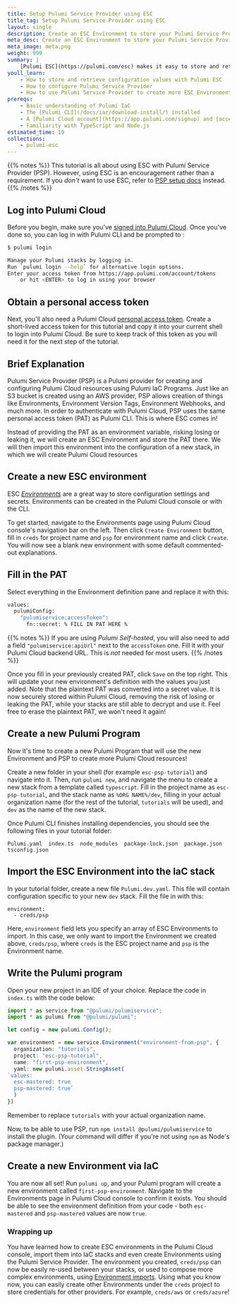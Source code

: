```yaml
---
title: Setup Pulumi Service Provider using ESC
title_tag: Setup Pulumi Service Provider using ESC
layout: single
description: Create an ESC Environment to store your Pulumi Service Provider credentials and easily re-use them across your IaC stacks.
meta_desc: Create an ESC Environment to store your Pulumi Service Provider credentials and easily re-use them across your IaC stacks.
meta_image: meta.png
weight: 999
summary: |
    [Pulumi ESC](https://pulumi.com/esc) makes it easy to store and retrieve static and dynamic configuration settings, manage them securely and flexibly, and use them in your applications. In this tutorial, you will create an ESC environment to store credentials for the Pulumi Service Provider, then use this environment to create new Pulumi Cloud resources, including more ESC Environments.
youll_learn:
    - How to store and retrieve configuration values with Pulumi ESC
    - How to configure Pulumi Service Provider
    - How to use Pulumi Service Provider to create more ESC Environments
prereqs:
    - Basic understanding of Pulumi IaC
    - The [Pulumi CLI](/docs/iac/download-install/) installed
    - A [Pulumi Cloud account](https://app.pulumi.com/signup) and [access token](/docs/pulumi-cloud/accounts/#access-tokens)
    - Familiarity with TypeScript and Node.js
estimated_time: 10
collections:
    - pulumi-esc
---
```


{{% notes %}}
This tutorial is all about using ESC with Pulumi Service Provider (PSP). However, using ESC is an encouragement rather than a requirement. If you *don't* want to use ESC, refer to [PSP setup docs](/registry/packages/pulumiservice/installation-configuration/) instead.
{{% /notes %}}

## Log into Pulumi Cloud

Before you begin, make sure you've [signed into Pulumi Cloud](https://app.pulumi.com/). Once you've done so, you can log in with Pulumi CLI and be prompted to :

```bash
$ pulumi login

Manage your Pulumi stacks by logging in.
Run `pulumi login --help` for alternative login options.
Enter your access token from https://app.pulumi.com/account/tokens
    or hit <ENTER> to log in using your browser
```

## Obtain a personal access token

Next, you'll also need a Pulumi Cloud [personal access token](/docs/pulumi-cloud/access-management/access-tokens/#personal-access-tokens). Create a short-lived access token for this tutorial and copy it into your current shell to login into Pulumi Cloud. Be sure to keep track of this token as you will need it for the next step of the tutorial.

## Brief Explanation

Pulumi Service Provider (PSP) is a Pulumi provider for creating and configuring Pulumi Cloud resources using Pulumi IaC Programs. Just like an S3 bucket is created using an AWS provider, PSP allows creation of things like Environments, Environment Version Tags, Environment Webhooks, and much more. In order to authenticate with Pulumi Cloud, PSP uses the same personal access token (PAT) as Pulumi CLI. This is where ESC comes in!

Instead of providing the PAT as an environment variable, risking losing or leaking it, we will create an ESC Environment and store the PAT there. We will then import this environment into the configuration of a new stack, in which we will create Pulumi Cloud resources

## Create a new ESC environment

ESC [_Environments_](/docs/esc/environments/working-with-environments/) are a great way to store configuration settings and secrets. Environments can be created in the Pulumi Cloud console or with the CLI.

To get started, navigate to the Environments page using Pulumi Cloud console's navigation bar on the left. Then click `Create Environment` button, fill in `creds` for project name and `psp` for environment name and click `Create`. You will now see a blank new environment with some default commented-out explanations.

## Fill in the PAT

Select everything in the Environment definition pane and replace it with this:

```bash
values:
  pulumiConfig:
    "pulumiservice:accessToken":
      fn::secret: % FILL IN PAT HERE %
```

{{% notes %}}
If you are using *Pulumi Self-hosted*, you will also need to add a field `"pulumiservice:apiUrl"` next to the `accessToken` one. Fill it with your Pulumi Cloud backend URL. This is *not* needed for most users.
{{% /notes %}}

Once you fill in your previously created PAT, click `Save` on the top right. This will update your new environment's definition with the values you just added. Note that the plaintext PAT was converted into a secret value. It is now securely stored within Pulumi Cloud, removing the risk of losing or leaking the PAT, while your stacks are still able to decrypt and use it. Feel free to erase the plaintext PAT, we won't need it again!

## Create a new Pulumi Program

Now it's time to create a new Pulumi Program that will use the new Environment and PSP to create more Pulumi Cloud resources!

Create a new folder in your shell (for example `esc-psp-tutorial`) and navigate into it. Then, run `pulumi new`, and navigate the menu to create a new stack from a template called `typescript`. Fill in the project name as `esc-psp-tutorial`, and the stack name as `%ORG NAME%/dev`, filling in your actual organization name (for the rest of the tutorial, `tutorials` will be used), and `dev` as the name of the new stack.

Once Pulumi CLI finishes installing dependencies, you should see the following files in your tutorial folder:

```
Pulumi.yaml  index.ts  node_modules  package-lock.json  package.json  tsconfig.json
```

## Import the ESC Environment into the IaC stack

In your tutorial folder, create a new file `Pulumi.dev.yaml`. This file will contain configuration specific to your new `dev` stack. Fill the file in with this:

```
environment:
  - creds/psp
```

Here, `environment` field lets you specify an array of ESC Environments to import. In this case, we only want to import the Environment we created above, `creds/psp`, where `creds` is the ESC project name and `psp` is the Environment name.

## Write the Pulumi program

Open your new project in an IDE of your choice. Replace the code in `index.ts` with the code below:

```typescript
import * as service from "@pulumi/pulumiservice";
import * as pulumi from "@pulumi/pulumi";

let config = new pulumi.Config();

var environment = new service.Environment("environment-from-psp", {
  organization: "tutorials",
  project: "esc-psp-tutorial",
  name: "first-psp-environment",
  yaml: new pulumi.asset.StringAsset(
`values:
  esc-mastered: true
  psp-mastered: true`
  )
})
```

Remember to replace `tutorials` with your actual organization name.

Now, to be able to use PSP, run `npm install @pulumi/pulumiservice` to install the plugin. (Your command will differ if you're not using `npm` as Node's package manager.)

## Create a new Environment via IaC

You are now all set! Run `pulumi up`, and your Pulumi program will create a new environment called `first-psp-environment`. Navigate to the Environments page in Pulumi Cloud console to confirm it exists. You should be able to see the environment definition from your code - both `esc-mastered` and `psp-mastered` values are now `true`.

### Wrapping up

You have learned how to create ESC environments in the Pulumi Cloud console, import them into IaC stacks and even create Environments using the Pulumi Service Provider. The environment you created, `creds/psp` can now be easily re-used between your stacks, or used to compose more complex environments, using [Environment imports](https://www.pulumi.com/docs/esc/environments/imports/). Using what you know now, you can easily create other Environments under the `creds` project to store credentials for other providers. For example, `creds/aws` or `creds/azure`!
